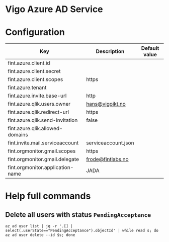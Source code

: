 # Vigo Azure AD Service

# Configuration

| Key | Description | Default value |
|-----|---------------|-------------|
| fint.azure.client.id |  | |
| fint.azure.client.secret |  | |
| fint.azure.client.scopes | https | |
| fint.azure.tenant |  | |
| fint.azure.invite.base-url | http | |
| fint.azure.qlik.users.owner | hans@vigoikt.no | |
| fint.azure.qlik.redirect-url | https | |
| fint.azure.qlik.send-invitation | false | |
| fint.azure.qlik.allowed-domains |  | |
| fint.invite.mail.serviceaccount | serviceaccount.json | |
| fint.orgmonitor.gmail.scopes | https | |
| fint.orgmonitor.gmail.delegate | frode@fintlabs.no | |
| fint.orgmonitor.application-name | JADA | |


# Help full commands
## Delete all users with status `PendingAcceptance`
`az ad user list | jq -r '.[] | select(.userState=="PendingAcceptance").objectId' | while read s; do az ad user delete --id $s; done`
